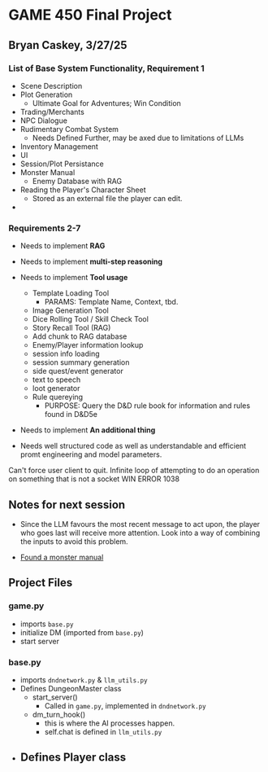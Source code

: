 # GAME 450 Final Project
## Bryan Caskey, 3/27/25

### List of Base System Functionality, Requirement 1
- Scene Description
- Plot Generation
  - Ultimate Goal for Adventures; Win Condition
- Trading/Merchants
- NPC Dialogue
- Rudimentary Combat System 
  - Needs Defined Further, may be axed due to limitations of LLMs
- Inventory Management
- UI
- Session/Plot Persistance
- Monster Manual 
  - Enemy Database with RAG
- Reading the Player's Character Sheet
  - Stored as an external file the player can edit.
- 

### Requirements 2-7
- Needs to implement **RAG**
  
- Needs to implement **multi-step reasoning**
  
- Needs to implement **Tool usage**
  - Template Loading Tool
    - PARAMS: Template Name, Context, tbd.
  - Image Generation Tool
  - Dice Rolling Tool / Skill Check Tool
  - Story Recall Tool (RAG)
  - Add chunk to RAG database
  - Enemy/Player information lookup
  - session info loading
  - session summary generation
  - side quest/event generator
  - text to speech
  - loot generator
  - Rule quereying
    - PURPOSE: Query the D&D rule book for information and rules found in D&D5e
  
- Needs to implement **An additional thing**
  
- Needs well structured code as well as understandable and efficient promt engineering and model parameters.





Can't force user client to quit.
Infinite loop of attempting to do an operation on something that is not a socket WIN ERROR 1038


## Notes for next session
- Since the LLM favours the most recent message to act upon, the player who goes last will receive more attention. Look into a way of combining the inputs to avoid this problem. 

- [Found a monster manual](https://gist.github.com/tkfu/9819e4ac6d529e225e9fc58b358c3479)



## Project Files
### game.py

- imports `base.py`
- initialize DM (imported from `base.py`)
- start server

### base.py

- imports `dndnetwork.py` & `llm_utils.py`
- Defines DungeonMaster class
  - start_server()
    - Called in `game.py`, implemented in `dndnetwork.py`
  - dm_turn_hook()
    - this is where the AI processes happen.
    - self.chat is defined in `llm_utils.py`
- Defines Player class
  - 


